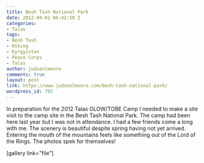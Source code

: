 ```yaml
---
title: Besh Tash National Park
date: 2012-04-01 06:42:50 Z
categories:
- Talas
tags:
- Besh Tash
- Hiking
- Kyrgyzstan
- Peace Corps
- Talas
author: judsonlmoore
comments: true
layout: post
link: https://www.judsonlmoore.com/besh-tash-national-park/
wordpress_id: 793
---
```


In preparation for the 2012 Talas GLOW/TOBE Camp I needed to make a site visit to the camp site in the Besh Tash National Park. The camp had been here last year but I was not in attendance. I had a few friends come a long with me. The scenery is beautiful despite spring having not yet arrived. Entering the mouth of the mountains feels like something out of the Lord of the Rings. The photos spek for themselves!

[gallery link="file"]

